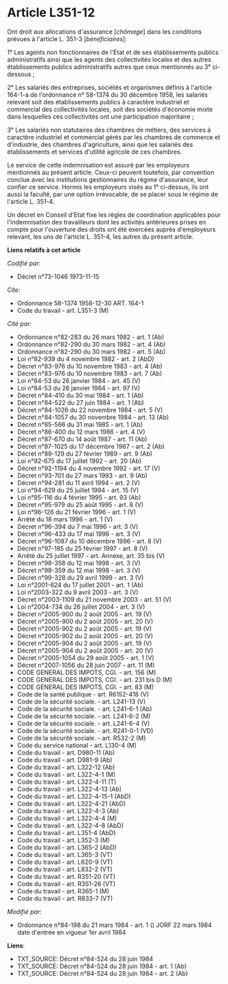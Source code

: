 # Article L351-12

Ont droit aux allocations d'assurance [*chômage*] dans les  conditions prévues à l'article L. 351-3 [*bénéficiaires*]:

1° Les agents non fonctionnaires de l'Etat et de ses établissements publics administratifs ainsi que les agents des
collectivités locales et des autres établissements publics administratifs autres que ceux mentionnés au 3° ci-dessous ;

2° Les salariés des entreprises, sociétés et organismes définis à l'article 164-1-a de l'ordonnance n° 58-1374 du 30 décembre
1958, les salariés relevant soit des établissements publics à caractère industriel et commercial des collectivités locales,
soit des sociétés d'économie mixte dans lesquelles ces collectivités ont une participation majoritaire ;

3° Les salariés non statutaires des chambres de métiers, des services à caractère industriel et commercial gérés par les
chambres de commerce et d'industrie, des chambres d'agriculture, ainsi que les salariés des établissements et services
d'utilité agricole de ces chambres.

Le service de cette indemnisation est assuré par les employeurs mentionnés au présent article. Ceux-ci peuvent toutefois, par
convention conclue avec les institutions gestionnaires du régime d'assurance, leur confier ce service. Hormis les employeurs
visés au 1° ci-dessus, ils ont aussi la faculté, par une option irrévocable, de se placer sous le régime de l'article L.
351-4.

Un décret en Conseil d'Etat fixe les règles de coordination applicables pour l'indemnisation des travailleurs dont les
activités antérieures prises en compte pour l'ouverture des droits ont été exercées auprès d'employeurs relevant, les uns de
l'article L. 351-4, les autres du présent article.

**Liens relatifs à cet article**

_Codifié par_:

  - Décret n°73-1046 1973-11-15

_Cite_:

  - Ordonnance 58-1374 1958-12-30 ART. 164-1
  - Code du travail - art. L351-3 (M)

_Cité par_:

  - Ordonnance n°82-283 du 26 mars 1982 - art. 1 (Ab)
  - Ordonnance n°82-290 du 30 mars 1982 - art. 4 (Ab)
  - Ordonnance n°82-290 du 30 mars 1982 - art. 5 (Ab)
  - Loi n°82-939 du 4 novembre 1982 - art. 2 (AbD)
  - Décret n°83-976 du 10 novembre 1983 - art. 4 (Ab)
  - Décret n°83-976 du 10 novembre 1983 - art. 7 (Ab)
  - Loi n°84-53 du 26 janvier 1984 - art. 45 (V)
  - Loi n°84-53 du 26 janvier 1984 - art. 97 (V)
  - Décret n°84-410 du 30 mai 1984 - art. 1 (Ab)
  - Décret n°84-522 du 27 juin 1984 - art. 1 (Ab)
  - Décret n°84-1026 du 22 novembre 1984 - art. 5 (V)
  - Décret n°84-1057 du 30 novembre 1984 - art. 13 (Ab)
  - Décret n°85-566 du 31 mai 1985 - art. 1 (Ab)
  - Décret n°86-400 du 12 mars 1986 - art. 4 (V)
  - Décret n°87-670 du 14 août 1987 - art. 11 (Ab)
  - Décret n°87-1025 du 17 décembre 1987 - art. 2 (Ab)
  - Décret n°89-129 du 27 février 1989 - art. 9 (Ab)
  - Loi n°92-675 du 17 juillet 1992 - art. 20 (Ab)
  - Décret n°92-1194 du 4 novembre 1992 - art. 17 (V)
  - Décret n°93-701 du 27 mars 1993 - art. 9 (Ab)
  - Décret n°94-281 du 11 avril 1994 - art. 2 (V)
  - Loi n°94-629 du 25 juillet 1994 - art. 15 (V)
  - Loi n°95-116 du 4 février 1995 - art. 93 (Ab)
  - Décret n°95-979 du 25 août 1995 - art. 8 (V)
  - Loi n°96-126 du 21 février 1996 - art. 1 (V)
  - Arrêté du 18 mars 1996 - art. 1 (V)
  - Décret n°96-394 du 7 mai 1996 - art. 3 (V)
  - Décret n°96-433 du 17 mai 1996 - art. 3 (V)
  - Décret n°96-1087 du 10 décembre 1996 - art. 8 (V)
  - Décret n°97-185 du 25 février 1997 - art. 8 (V)
  - Arrêté du 25 juillet 1997 - art. Annexe, art. 35 bis (V)
  - Décret n°98-358 du 12 mai 1998 - art. 3 (V)
  - Décret n°98-359 du 12 mai 1998 - art. 3 (V)
  - Décret n°99-328 du 29 avril 1999 - art. 3 (V)
  - Loi n°2001-624 du 17 juillet 2001 - art. 1 (Ab)
  - Loi n°2003-322 du 9 avril 2003 - art. 3 (V)
  - Décret n°2003-1109 du 21 novembre 2003 - art. 51 (V)
  - Loi n°2004-734 du 26 juillet 2004 - art. 3 (V)
  - Décret n°2005-900 du 2 août 2005 - art. 19 (V)
  - Décret n°2005-900 du 2 août 2005 - art. 20 (V)
  - Décret n°2005-902 du 2 août 2005 - art. 19 (V)
  - Décret n°2005-902 du 2 août 2005 - art. 20 (V)
  - Décret n°2005-904 du 2 août 2005 - art. 19 (V)
  - Décret n°2005-904 du 2 août 2005 - art. 20 (V)
  - Décret n°2005-1054 du 29 août 2005 - art. 1 (V)
  - Décret n°2007-1056 du 28 juin 2007 - art. 11 (M)
  - CODE GENERAL DES IMPOTS, CGI. - art. 156 (M)
  - CODE GENERAL DES IMPOTS, CGI. - art. 231 bis D (M)
  - CODE GENERAL DES IMPOTS, CGI. - art. 83 (M)
  - Code de la santé publique - art. R6152-418 (V)
  - Code de la sécurité sociale. - art. L241-13 (V)
  - Code de la sécurité sociale. - art. L241-6-1 (Ab)
  - Code de la sécurité sociale. - art. L241-6-2 (M)
  - Code de la sécurité sociale. - art. L241-6-4 (V)
  - Code de la sécurité sociale. - art. R241-0-1 (VD)
  - Code de la sécurité sociale. - art. R532-2 (M)
  - Code du service national - art. L130-4 (M)
  - Code du travail - art. D980-11 (Ab)
  - Code du travail - art. D981-9 (Ab)
  - Code du travail - art. L322-12 (Ab)
  - Code du travail - art. L322-4-1 (M)
  - Code du travail - art. L322-4-11 (T)
  - Code du travail - art. L322-4-13 (Ab)
  - Code du travail - art. L322-4-15-1 (AbD)
  - Code du travail - art. L322-4-21 (AbD)
  - Code du travail - art. L322-4-3 (Ab)
  - Code du travail - art. L322-4-4 (M)
  - Code du travail - art. L322-4-8 (AbD)
  - Code du travail - art. L351-4 (AbD)
  - Code du travail - art. L352-3 (M)
  - Code du travail - art. L365-2 (AbD)
  - Code du travail - art. L365-3 (VT)
  - Code du travail - art. L620-9 (VT)
  - Code du travail - art. L832-2 (VT)
  - Code du travail - art. R351-20 (VT)
  - Code du travail - art. R351-26 (VT)
  - Code du travail - art. R365-1 (M)
  - Code du travail - art. R833-7 (VT)

_Modifié par_:

  - Ordonnance n°84-198 du 21 mars 1984 - art. 1 () JORF 22 mars 1984 date d'entrée en vigueur 1er avril 1984

**Liens**:

  - TXT_SOURCE: Décret n°84-524 du 28 juin 1984
  - TXT_SOURCE: Décret n°84-524 du 28 juin 1984 - art. 1 (Ab)
  - TXT_SOURCE: Décret n°84-524 du 28 juin 1984 - art. 2 (Ab)
